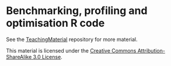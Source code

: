 # Benchmarking, profiling and optimisation R code

See the [TeachingMaterial](https://github.com/lgatto/TeachingMaterial) repository for more material.

This material is licensed under the
[Creative Commons Attribution-ShareAlike 3.0 License](http://creativecommons.org/licenses/by-sa/3.0/).

